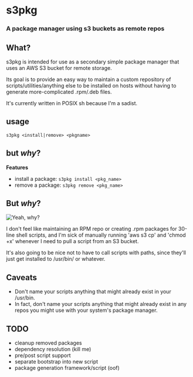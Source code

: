 # s3pkg
### A package manager using s3 buckets as remote repos

## What?
s3pkg is intended for use as a secondary simple package manager that uses an AWS S3 bucket for remote storage.

Its goal is to provide an easy way to maintain a custom repository of scripts/utilities/anything else to be installed on hosts without having to generate more-complicated .rpm/.deb files. 

It's currently written in POSIX sh because I'm a sadist.

## usage
`s3pkg <install|remove> <pkgname>`

## but *why*?
**Features**
* install a package: `s3pkg install <pkg_name>`
* remove a package: `s3pkg remove <pkg_name>`

## But *why*?
![Yeah, why?](https://i.imgur.com/dfaI4bI.png)

I don't feel like maintaining an RPM repo or creating .rpm packages for 30-line shell scripts, and I'm sick of manually running 'aws s3 cp' and 'chmod +x' whenever I need to pull a script from an S3 bucket. 

It's also going to be nice not to have to call scripts with paths, since they'll just get installed to /usr/bin/ or whatever.

## Caveats
* Don't name your scripts anything that might already exist in your /usr/bin.
* In fact, don't name your scripts anything that might already exist in any repos you might use with your system's package manager.

## TODO
* cleanup removed packages
* dependency resolution (kill me)
* pre/post script support
* separate bootstrap into new script
* package generation framework/script (oof)
